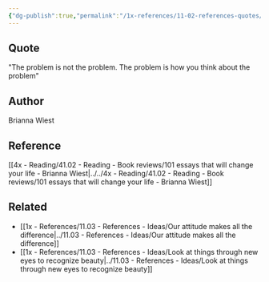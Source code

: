 ```yaml
---
{"dg-publish":true,"permalink":"/1x-references/11-02-references-quotes/the-problem-is-not-the-problem-the-problem-is-how-you-think-about-the-problem-brianna-wiest/"}
---
```



## Quote
"The problem is not the problem. The problem is how you think about the problem"

## Author
Brianna Wiest

## Reference
[[4x - Reading/41.02 - Reading - Book reviews/101 essays that will change your life - Brianna Wiest\|../../4x - Reading/41.02 - Reading - Book reviews/101 essays that will change your life - Brianna Wiest]]

## Related
- [[1x - References/11.03 - References - Ideas/Our attitude makes all the difference\|../11.03 - References - Ideas/Our attitude makes all the difference]]
- [[1x - References/11.03 - References - Ideas/Look at things through new eyes to recognize beauty\|../11.03 - References - Ideas/Look at things through new eyes to recognize beauty]]
